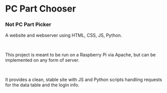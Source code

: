 # PC Part Chooser

### Not PC Part Picker

A website and webserver using HTML, CSS, JS, Python. 

<br>

This project is meant to be run on a Raspberry Pi via Apache, but can be implemented on any form of server.  

<br>

It provides a clean, stable site with JS and Python scripts handling requests for the data table and the login info.
